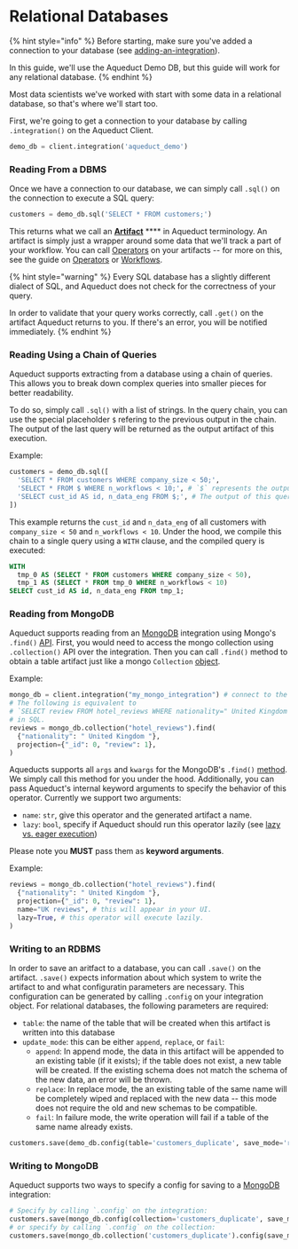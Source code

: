 # Relational Databases

{% hint style="info" %}
Before starting, make sure you've added a connection to your database (see [adding-an-integration](../adding-an-integration/ "mention")).

In this guide, we'll use the Aqueduct Demo DB, but this guide will work for any relational database.
{% endhint %}

Most data scientists we've worked with start with some data in a relational database, so that's where we'll start too.&#x20;

First, we're going to get a connection to your database by calling `.integration()` on the Aqueduct Client.&#x20;

```python
demo_db = client.integration('aqueduct_demo')
```

### Reading From a DBMS

Once we have a connection to our database, we can simply call `.sql()` on the connection to execute a SQL query:

```python
customers = demo_db.sql('SELECT * FROM customers;')
```

This returns what we call an [**Artifact**](../../artifacts.md) **** in Aqueduct terminology. An artifact is simply just a wrapper around some data that we'll track a part of your workflow. You can call [Operators](../../operators.md) on your artifacts -- for more on this, see the guide on [Operators](../../operators.md) or [Workflows](../../workflows/).

{% hint style="warning" %}
Every SQL database has a slightly different dialect of SQL, and Aqueduct does not check for the correctness of your query.&#x20;

In order to validate that your query works correctly, call `.get()` on the artifact Aqueduct returns to you. If there's an error, you will be notified immediately.
{% endhint %}

### Reading Using a Chain of Queries
Aqueduct supports extracting from a database using a chain of queries. This allows you to break down complex queries into smaller pieces for better readability.

To do so, simply call `.sql()` with a list of strings. In the query chain, you can use the special placeholder `$` refering to the previous output in the chain. The output of the last query will be returned as the output artifact of this execution.

Example:

```python
customers = demo_db.sql([
  'SELECT * FROM customers WHERE company_size < 50;',
  'SELECT * FROM $ WHERE n_workflows < 10;', # `$` represents the output of the above query.
  'SELECT cust_id AS id, n_data_eng FROM $;', # The output of this query will be returned.
])
```

This example returns the `cust_id` and `n_data_eng` of all customers with `company_size < 50` and `n_workflows < 10`. Under the hood, we compile this chain to a single query using a `WITH` clause, and the compiled query is executed:

```sql
WITH
  tmp_0 AS (SELECT * FROM customers WHERE company_size < 50),
  tmp_1 AS (SELECT * FROM tmp_0 WHERE n_workflows < 10)
SELECT cust_id AS id, n_data_eng FROM tmp_1;
```

### Reading from MongoDB
Aqueduct supports reading from an [MongoDB](https://www.mongodb.com/) integration using Mongo's `.find()` [API](https://pymongo.readthedocs.io/en/stable/api/pymongo/collection.html#pymongo.collection.Collection.find). First, you would need to access the mongo collection using `.collection()` API over the integration. Then you can call `.find()` method to obtain a table artifact just like a mongo `Collection` [object](https://pymongo.readthedocs.io/en/stable/api/pymongo/collection.html#pymongo.collection.Collection).

Example:
```python
mongo_db = client.integration("my_mongo_integration") # connect to the integration
# The following is equivalent to
# `SELECT review FROM hotel_reviews WHERE nationality=" United Kingdom "`
# in SQL.
reviews = mongo_db.collection("hotel_reviews").find(
  {"nationality": " United Kingdom "},
  projection={"_id": 0, "review": 1},
)
```

Aqueducts supports all `args` and `kwargs` for the MongoDB's `.find()` [method](https://pymongo.readthedocs.io/en/stable/api/pymongo/collection.html#pymongo.collection.Collection.find). We simply call this method for you under the hood. Additionally, you can pass Aqueduct's internal keyword arguments to specify the behavior of this operator. Currently we support two arguments:
* `name`: `str`, give this operator and the generated artifact a name.
* `lazy`: `bool`, specify if Aqueduct should run this operator lazily (see [lazy vs. eager execution](../../operators/lazy-vs.-eager-execution.md "mention"))

Please note you **MUST** pass them as **keyword arguments**.

Example:
```python
reviews = mongo_db.collection("hotel_reviews").find(
  {"nationality": " United Kingdom "},
  projection={"_id": 0, "review": 1},
  name="UK reviews", # this will appear in your UI.
  lazy=True, # this operator will execute lazily.
)
```

### Writing to an RDBMS

In order to save an aritfact to a database, you can call `.save()` on the artifact. `.save()` expects information about which system to write the artifact to and what configuratin parameters are necessary. This configuration can be generated by calling `.config` on your integration object. For relational databases, the following parameters are required:

* `table`: the name of the table that will be created when this artifact is written into this database
* `update_mode`: this can be either `append`, `replace`, or `fail`:
  * `append`: In append mode, the data in this artifact will be appended to an existing table (if it exists); if the table does not exist, a new table will be created. If the existing schema does not match the schema of the new data, an error will be thrown.
  * `replace`: In replace mode, the an existing table of the same name will be completely wiped and replaced with the new data -- this mode does not require the old and new schemas to be compatible.
  * `fail`: In failure mode, the write operation will fail if a table of the same name already exists.

```python
customers.save(demo_db.config(table='customers_duplicate', save_mode='replace'))
```

### Writing to MongoDB

Aqueduct supports two ways to specify a config for saving to a [MongoDB](https://www.mongodb.com/) integration: 

```python
# Specify by calling `.config` on the integration:
customers.save(mongo_db.config(collection='customers_duplicate', save_mode='replace'))
# or specify by calling `.config` on the collection:
customers.save(mongo_db.collection('customers_duplicate').config(save_mode='replace'))
```